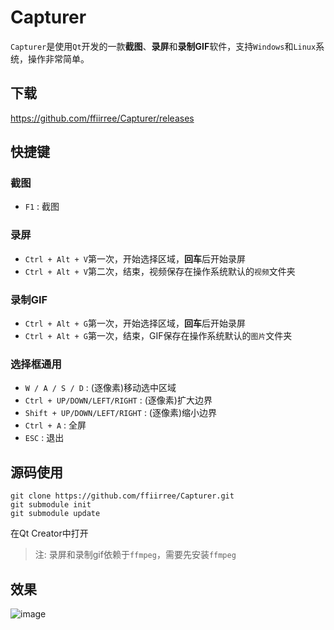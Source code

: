 # Capturer
`Capturer`是使用`Qt`开发的一款**截图**、**录屏**和**录制GIF**软件，支持`Windows`和`Linux`系统，操作非常简单。

## 下载
https://github.com/ffiirree/Capturer/releases

## 快捷键
### 截图
 - `F1` : 截图

### 录屏
 - `Ctrl + Alt + V`第一次，开始选择区域，**回车**后开始录屏
 - `Ctrl + Alt + V`第二次，结束，视频保存在操作系统默认的`视频`文件夹

### 录制GIF
 - `Ctrl + Alt + G`第一次，开始选择区域，**回车**后开始录屏
 - `Ctrl + Alt + G`第一次，结束，GIF保存在操作系统默认的`图片`文件夹

### 选择框通用
 - `W / A / S / D`              : (逐像素)移动选中区域
 - `Ctrl + UP/DOWN/LEFT/RIGHT`  : (逐像素)扩大边界
 - `Shift + UP/DOWN/LEFT/RIGHT` : (逐像素)缩小边界
 - `Ctrl + A`                   : 全屏
 - `ESC`                        : 退出

## 源码使用
```
git clone https://github.com/ffiirree/Capturer.git
git submodule init
git submodule update
```
在Qt Creator中打开

> 注: 录屏和录制gif依赖于`ffmpeg`，需要先安装`ffmpeg`

## 效果
![image](https://github.com/ffiirree/Capturer/blob/master/capturer.gif)